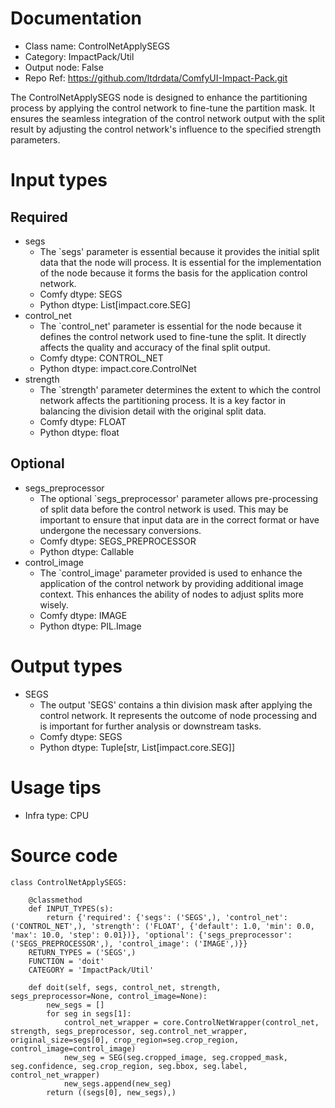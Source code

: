 # Documentation
- Class name: ControlNetApplySEGS
- Category: ImpactPack/Util
- Output node: False
- Repo Ref: https://github.com/ltdrdata/ComfyUI-Impact-Pack.git

The ControlNetApplySEGS node is designed to enhance the partitioning process by applying the control network to fine-tune the partition mask. It ensures the seamless integration of the control network output with the split result by adjusting the control network's influence to the specified strength parameters.

# Input types
## Required
- segs
    - The `segs' parameter is essential because it provides the initial split data that the node will process. It is essential for the implementation of the node because it forms the basis for the application control network.
    - Comfy dtype: SEGS
    - Python dtype: List[impact.core.SEG]
- control_net
    - The `control_net' parameter is essential for the node because it defines the control network used to fine-tune the split. It directly affects the quality and accuracy of the final split output.
    - Comfy dtype: CONTROL_NET
    - Python dtype: impact.core.ControlNet
- strength
    - The `strength' parameter determines the extent to which the control network affects the partitioning process. It is a key factor in balancing the division detail with the original split data.
    - Comfy dtype: FLOAT
    - Python dtype: float
## Optional
- segs_preprocessor
    - The optional `segs_preprocessor' parameter allows pre-processing of split data before the control network is used. This may be important to ensure that input data are in the correct format or have undergone the necessary conversions.
    - Comfy dtype: SEGS_PREPROCESSOR
    - Python dtype: Callable
- control_image
    - The `control_image' parameter provided is used to enhance the application of the control network by providing additional image context. This enhances the ability of nodes to adjust splits more wisely.
    - Comfy dtype: IMAGE
    - Python dtype: PIL.Image

# Output types
- SEGS
    - The output 'SEGS' contains a thin division mask after applying the control network. It represents the outcome of node processing and is important for further analysis or downstream tasks.
    - Comfy dtype: SEGS
    - Python dtype: Tuple[str, List[impact.core.SEG]]

# Usage tips
- Infra type: CPU

# Source code
```
class ControlNetApplySEGS:

    @classmethod
    def INPUT_TYPES(s):
        return {'required': {'segs': ('SEGS',), 'control_net': ('CONTROL_NET',), 'strength': ('FLOAT', {'default': 1.0, 'min': 0.0, 'max': 10.0, 'step': 0.01})}, 'optional': {'segs_preprocessor': ('SEGS_PREPROCESSOR',), 'control_image': ('IMAGE',)}}
    RETURN_TYPES = ('SEGS',)
    FUNCTION = 'doit'
    CATEGORY = 'ImpactPack/Util'

    def doit(self, segs, control_net, strength, segs_preprocessor=None, control_image=None):
        new_segs = []
        for seg in segs[1]:
            control_net_wrapper = core.ControlNetWrapper(control_net, strength, segs_preprocessor, seg.control_net_wrapper, original_size=segs[0], crop_region=seg.crop_region, control_image=control_image)
            new_seg = SEG(seg.cropped_image, seg.cropped_mask, seg.confidence, seg.crop_region, seg.bbox, seg.label, control_net_wrapper)
            new_segs.append(new_seg)
        return ((segs[0], new_segs),)
```